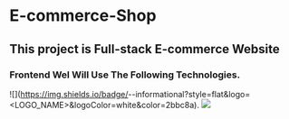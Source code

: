 # E-commerce-Shop
## This project is Full-stack E-commerce Website

<!-- # Hello, folks! <img src="https://raw.githubusercontent.com/MartinHeinz/MartinHeinz/master/wave.gif" width="30px"> -->

### Frontend Wel Will Use The Following Technologies.
![](https://img.shields.io/badge/<Html>-<Tailwind css>-informational?style=flat&logo=<LOGO_NAME>&logoColor=white&color=2bbc8a).
![](https://img.shields.io/badge/<Html,Javascript>-<node.js>-informational?style=flat&logo=<LOGO_NAME>&logoColor=white&color=2bbc8a)
